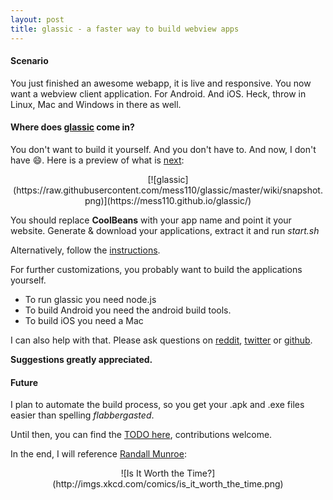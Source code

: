 ```yaml
---
layout: post
title: glassic - a faster way to build webview apps
---
```


#### Scenario

You just finished an awesome webapp, it is live and responsive. You now want a webview client application. For Android. And iOS. Heck, throw in Linux, Mac and Windows in there as well.

#### Where does [glassic](https://mess110.github.io/glassic/) come in?

You don't want to build it yourself. And you don't have to. And now, I don't have :smile:. Here is a preview of what is [next](https://mess110.github.io/glassic/):

<center>
  [![glassic](https://raw.githubusercontent.com/mess110/glassic/master/wiki/snapshot.png)](https://mess110.github.io/glassic/)
</center>

You should replace **CoolBeans** with your app name and point it your website. Generate & download your applications, extract it and run *start.sh*

<center>
  <script type="text/javascript" src="https://asciinema.org/a/1r8ci9q4zupt8w0w0a0tils96.js" id="asciicast-1r8ci9q4zupt8w0w0a0tils96" async></script>
</center>

Alternatively, follow the [instructions](https://github.com/mess110/glassic).

For further customizations, you probably want to build the applications yourself.

- To run glassic you need node.js
- To build Android you need the android build tools.
- To build iOS you need a Mac

I can also help with that. Please ask questions on [reddit](https://www.reddit.com/r/glassic), [twitter](https://www.twitter.com/mess110) or [github](https://github.com/mess110/glassic).

**Suggestions greatly appreciated.**

#### Future

I plan to automate the build process, so you get your .apk and .exe files easier than spelling *flabbergasted*.

Until then, you can find the [TODO here](https://github.com/mess110/glassic/blob/master/wiki/Home.md#todo), contributions welcome.

In the end, I will reference [Randall Munroe](https://xkcd.com/1205/):

<center>
  ![Is It Worth the Time?](http://imgs.xkcd.com/comics/is_it_worth_the_time.png)
</center>
